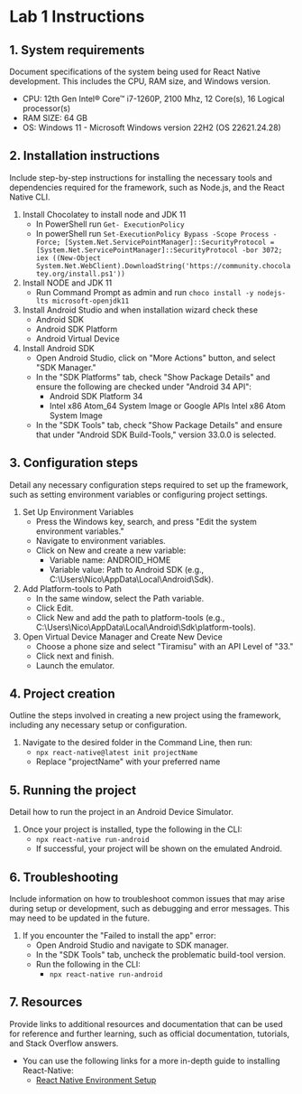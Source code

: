 # Lab 1 Instructions

## 1. System requirements
Document specifications of the system being used for React Native development. This includes the CPU, RAM size, and Windows version.

- CPU: 12th Gen Intel® Core™ i7-1260P, 2100 Mhz, 12 Core(s), 16 Logical processor(s)
- RAM SIZE: 64 GB 
- OS: Windows 11 - Microsoft Windows version 22H2 (OS 22621.24.28)

## 2. Installation instructions
Include step-by-step instructions for installing the necessary tools and dependencies required for the framework, such as Node.js, and the React Native CLI.

1. Install Chocolatey to install node and JDK 11
    - In PowerShell run `Get- ExecutionPolicy`
    - In powerShell run `Set-ExecutionPolicy Bypass -Scope Process -Force; [System.Net.ServicePointManager]::SecurityProtocol = [System.Net.ServicePointManager]::SecurityProtocol -bor 3072; iex ((New-Object System.Net.WebClient).DownloadString('https://community.chocolatey.org/install.ps1'))`
2. Install NODE and JDK 11
    - Run Command Prompt as admin and run `choco install -y nodejs-lts microsoft-openjdk11`
3. Install Android Studio and when installation wizard check these
    - Android SDK
    - Android SDK Platform
    - Android Virtual Device 
4. Install Android SDK
    - Open Android Studio, click on "More Actions" button, and select "SDK Manager."
    - In the "SDK Platforms" tab, check "Show Package Details" and ensure the following are checked under "Android 34 API":
        - Android SDK Platform 34
        - Intel x86 Atom_64 System Image or Google APIs Intel x86 Atom System Image
    - In the "SDK Tools" tab, check "Show Package Details" and ensure that under "Android SDK Build-Tools," version 33.0.0 is selected.

## 3. Configuration steps
Detail any necessary configuration steps required to set up the framework, such as setting environment variables or configuring project settings.

1. Set Up Environment Variables
    - Press the Windows key, search, and press "Edit the system environment variables."
    - Navigate to environment variables.
    - Click on New and create a new variable:
        - Variable name: ANDROID_HOME
        - Variable value: Path to Android SDK (e.g., C:\Users\Nico\AppData\Local\Android\Sdk).
2. Add Platform-tools to Path
    - In the same window, select the Path variable.
    - Click Edit.
    - Click New and add the path to platform-tools (e.g., C:\Users\Nico\AppData\Local\Android\Sdk\platform-tools).
3. Open Virtual Device Manager and Create New Device
    - Choose a phone size and select "Tiramisu" with an API Level of "33."
    - Click next and finish.
    - Launch the emulator.

## 4. Project creation
Outline the steps involved in creating a new project using the framework, including any necessary setup or configuration.

1. Navigate to the desired folder in the Command Line, then run:
    - `npx react-native@latest init projectName`
    - Replace "projectName" with your preferred name

## 5. Running the project
Detail how to run the project in an Android Device Simulator.

1. Once your project is installed, type the following in the CLI:
    - `npx react-native run-android`
    - If successful, your project will be shown on the emulated Android.

## 6. Troubleshooting
Include information on how to troubleshoot common issues that may arise during setup or development, such as debugging and error messages. This may need to be updated in the future.

1. If you encounter the "Failed to install the app" error:
    - Open Android Studio and navigate to SDK manager.
    - In the "SDK Tools" tab, uncheck the problematic build-tool version.
    - Run the following in the CLI:
        - `npx react-native run-android`

## 7. Resources
Provide links to additional resources and documentation that can be used for reference and further learning, such as official documentation, tutorials, and Stack Overflow answers.

- You can use the following links for a more in-depth guide to installing React-Native:
    - [React Native Environment Setup](https://reactnative.dev/docs/environment-setup?guide=native&platform=android&os=windows)